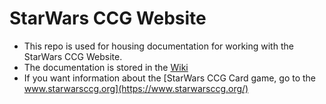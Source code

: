 StarWars CCG Website
==================

* This repo is used for housing documentation for working with the StarWars CCG Website.
* The documentation is stored in the [Wiki](https://github.com/swccgpc/swccg-website/wiki)
* If you want information about the [StarWars CCG Card game, go to the www.starwarsccg.org](https://www.starwarsccg.org/)


